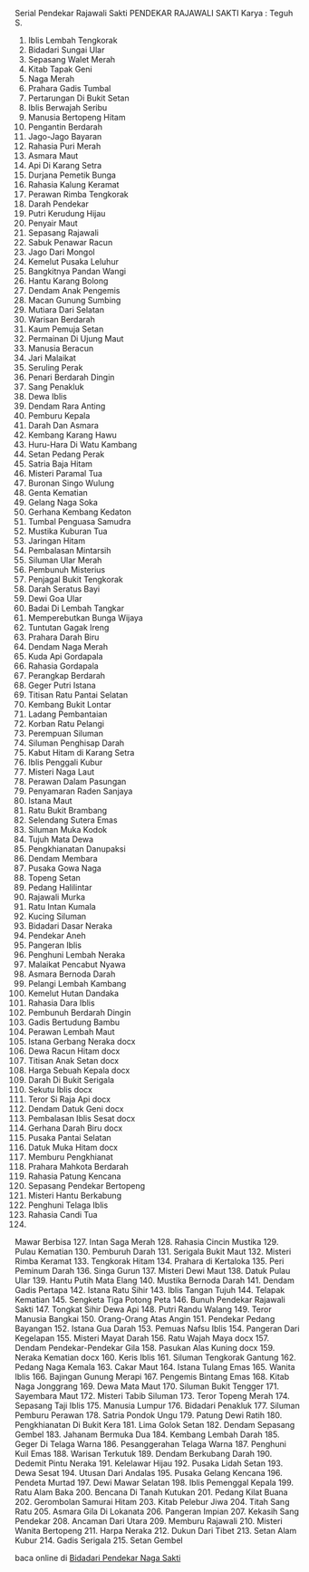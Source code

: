 Serial Pendekar Rajawali Sakti
PENDEKAR RAJAWALI SAKTI
Karya : Teguh S.
001. Iblis Lembah Tengkorak
002. Bidadari Sungai Ular
003. Sepasang Walet Merah
004. Kitab Tapak Geni
005. Naga Merah
006. Prahara Gadis Tumbal
007. Pertarungan Di Bukit Setan
008. Iblis Berwajah Seribu
009. Manusia Bertopeng Hitam
010. Pengantin Berdarah
011. Jago-Jago Bayaran
012. Rahasia Puri Merah
013. Asmara Maut
014. Api Di Karang Setra
015. Durjana Pemetik Bunga
016. Rahasia Kalung Keramat
017. Perawan Rimba Tengkorak
018. Darah Pendekar
019. Putri Kerudung Hijau
020. Penyair Maut
021. Sepasang Rajawali
022. Sabuk Penawar Racun
023. Jago Dari Mongol
024. Kemelut Pusaka Leluhur
025. Bangkitnya Pandan Wangi
026. Hantu Karang Bolong
027. Dendam Anak Pengemis
028. Macan Gunung Sumbing
029. Mutiara Dari Selatan
030. Warisan Berdarah
031. Kaum Pemuja Setan
032. Permainan Di Ujung Maut
033. Manusia Beracun
034. Jari Malaikat
035. Seruling Perak
036. Penari Berdarah Dingin
037. Sang Penakluk
038. Dewa Iblis
039. Dendam Rara Anting
040. Pemburu Kepala
041. Darah Dan Asmara
042. Kembang Karang Hawu
043. Huru-Hara Di Watu Kambang
044. Setan Pedang Perak
045. Satria Baja Hitam
046. Misteri Paramal Tua
047. Buronan Singo Wulung
048. Genta Kematian
049. Gelang Naga Soka
050. Gerhana Kembang Kedaton
051. Tumbal Penguasa Samudra
052. Mustika Kuburan Tua
053. Jaringan Hitam
054. Pembalasan Mintarsih
055. Siluman Ular Merah
056. Pembunuh Misterius
057. Penjagal Bukit Tengkorak
058. Darah Seratus Bayi
059. Dewi Goa Ular
060. Badai Di Lembah Tangkar
061. Memperebutkan Bunga Wijaya
062. Tuntutan Gagak Ireng
063. Prahara Darah Biru
064. Dendam Naga Merah
065. Kuda Api Gordapala
066. Rahasia Gordapala
067. Perangkap Berdarah
068. Geger Putri Istana
069. Titisan Ratu Pantai Selatan
070. Kembang Bukit Lontar
071. Ladang Pembantaian
072. Korban Ratu Pelangi
073. Perempuan Siluman
074. Siluman Penghisap Darah
075. Kabut Hitam di Karang Setra
076. Iblis Penggali Kubur
077. Misteri Naga Laut
078. Perawan Dalam Pasungan
079. Penyamaran Raden Sanjaya
080. Istana Maut
081. Ratu Bukit Brambang
082. Selendang Sutera Emas
083. Siluman Muka Kodok
084. Tujuh Mata Dewa
085. Pengkhianatan Danupaksi
086. Dendam Membara
087. Pusaka Gowa Naga
088. Topeng Setan
089. Pedang Halilintar
090. Rajawali Murka
091. Ratu Intan Kumala
092. Kucing Siluman
093. Bidadari Dasar Neraka
094. Pendekar Aneh
095. Pangeran Iblis
096. Penghuni Lembah Neraka
097. Malaikat Pencabut Nyawa
098. Asmara Bernoda Darah
099. Pelangi Lembah Kambang
100. Kemelut Hutan Dandaka
101. Rahasia Dara Iblis
102. Pembunuh Berdarah Dingin
103. Gadis Bertudung Bambu
104. Perawan Lembah Maut
105. Istana Gerbang Neraka docx
106. Dewa Racun Hitam docx
107. Titisan Anak Setan docx
108. Harga Sebuah Kepala docx
109. Darah Di Bukit Serigala
110. Sekutu Iblis docx
111. Teror Si Raja Api docx
112. Dendam Datuk Geni docx
113. Pembalasan Iblis Sesat docx
114. Gerhana Darah Biru docx
115. Pusaka Pantai Selatan
116. Datuk Muka Hitam docx
117. Memburu Pengkhianat
120. Prahara Mahkota Berdarah
121. Rahasia Patung Kencana
122. Sepasang Pendekar Bertopeng
123. Misteri Hantu Berkabung
124. Penghuni Telaga Iblis
125. Rahasia Candi Tua
126.
Mawar Berbisa
127. Intan Saga Merah
128.
Rahasia Cincin Mustika
129. Pulau Kematian
130. Pemburuh Darah
131. Serigala Bukit Maut
132. Misteri Rimba Keramat
133.
Tengkorak Hitam
134. Prahara di Kertaloka
135. Peri Peminum Darah
136.
Singa Gurun
137. Misteri Dewi Maut
138.
Datuk Pulau Ular
139. Hantu Putih Mata Elang
140. Mustika Bernoda Darah
141. Dendam Gadis Pertapa
142. Istana Ratu Sihir
143. Iblis Tangan Tujuh
144.
Telapak Kematian
145. Sengketa Tiga Potong Peta
146. Bunuh Pendekar Rajawali Sakti
147. Tongkat Sihir Dewa Api
148. Putri Randu Walang
149. Teror Manusia Bangkai
150. Orang-Orang Atas Angin
151. Pendekar Pedang Bayangan
152. Istana Gua Darah
153. Pemuas Nafsu Iblis
154. Pangeran Dari Kegelapan
155. Misteri Mayat Darah
156. Ratu Wajah Maya
docx
157. Dendam Pendekar-Pendekar Gila
158. Pasukan Alas Kuning
docx
159. Neraka Kematian docx
160. Keris Iblis
161. Siluman Tengkorak Gantung
162. Pedang Naga Kemala
163. Cakar Maut
164. Istana Tulang Emas
165.
Wanita Iblis
166. Bajingan Gunung Merapi
167. Pengemis Bintang Emas
168. Kitab Naga Jonggrang
169.
Dewa Mata Maut
170. Siluman Bukit Tengger
171. Sayembara Maut
172. Misteri Tabib Siluman
173. Teror Topeng Merah
174.
Sepasang Taji Iblis
175. Manusia Lumpur
176. Bidadari Penakluk
177. Siluman Pemburu Perawan
178. Satria Pondok Ungu
179. Patung Dewi Ratih
180. Pengkhianatan Di Bukit Kera
181. Lima Golok Setan
182. Dendam Sepasang Gembel
183. Jahanam Bermuka Dua
184. Kembang Lembah Darah
185. Geger Di Telaga Warna
186. Pesanggerahan Telaga Warna
187. Penghuni Kuil Emas
188. Warisan Terkutuk
189.
Dendam Berkubang Darah
190. Dedemit Pintu Neraka
191. Kelelawar Hijau
192. Pusaka Lidah Setan
193. Dewa Sesat
194. Utusan Dari Andalas
195. Pusaka Gelang Kencana
196. Pendeta Murtad
197.
Dewi Mawar Selatan
198. Iblis Pemenggal Kepala
199. Ratu Alam Baka
200. Bencana Di Tanah Kutukan
201. Pedang Kilat Buana
202. Gerombolan Samurai Hitam
203. Kitab Pelebur Jiwa
204. Titah Sang Ratu
205.
Asmara Gila Di Lokanata
206. Pangeran Impian
207. Kekasih Sang Pendekar
208. Ancaman Dari Utara
209. Memburu Rajawali
210. Misteri Wanita Bertopeng
211. Harpa Neraka
212. Dukun Dari Tibet
213. Setan Alam Kubur
214. Gadis Serigala
215. Setan Gembel

baca online di <a href='http://cerita-silat.mywapblog.com' title='Pedang Sakti Cersil Istana Pendekar Dewa Naga Raja Iblis Racun Ceritasilat '> Bidadari Pendekar Naga Sakti</a>